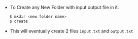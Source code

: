 - To Create any New Folder with input output file in it.
 
 ```Bash
 	$ mkdir <new folder name>
 	$ create
 ```
 
 - This will eventually create 2 files `input.txt` and `output.txt`

